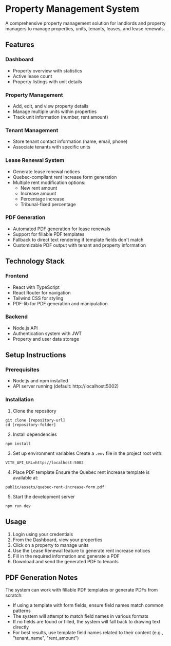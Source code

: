 # Property Management System

A comprehensive property management solution for landlords and property managers to manage properties, units, tenants, leases, and lease renewals.

## Features

### Dashboard
- Property overview with statistics
- Active lease count
- Property listings with unit details

### Property Management
- Add, edit, and view property details
- Manage multiple units within properties
- Track unit information (number, rent amount)

### Tenant Management
- Store tenant contact information (name, email, phone)
- Associate tenants with specific units

### Lease Renewal System
- Generate lease renewal notices
- Quebec-compliant rent increase form generation
- Multiple rent modification options:
  - New rent amount
  - Increase amount
  - Percentage increase
  - Tribunal-fixed percentage

### PDF Generation
- Automated PDF generation for lease renewals
- Support for fillable PDF templates
- Fallback to direct text rendering if template fields don't match
- Customizable PDF output with tenant and property information

## Technology Stack

### Frontend
- React with TypeScript
- React Router for navigation
- Tailwind CSS for styling
- PDF-lib for PDF generation and manipulation

### Backend
- Node.js API
- Authentication system with JWT
- Property and user data storage

## Setup Instructions

### Prerequisites
- Node.js and npm installed
- API server running (default: http://localhost:5002)

### Installation

1. Clone the repository
```
git clone [repository-url]
cd [repository-folder]
```

2. Install dependencies
```
npm install
```

3. Set up environment variables
Create a `.env` file in the project root with:
```
VITE_API_URL=http://localhost:5002
```

4. Place PDF template
Ensure the Quebec rent increase template is available at:
```
public/assets/quebec-rent-increase-form.pdf
```

5. Start the development server
```
npm run dev
```

## Usage

1. Login using your credentials
2. From the Dashboard, view your properties
3. Click on a property to manage units
4. Use the Lease Renewal feature to generate rent increase notices
5. Fill in the required information and generate a PDF
6. Download and send the generated PDF to tenants

## PDF Generation Notes

The system can work with fillable PDF templates or generate PDFs from scratch:

- If using a template with form fields, ensure field names match common patterns
- The system will attempt to match field names in various formats
- If no fields are found or filled, the system will fall back to drawing text directly
- For best results, use template field names related to their content (e.g., "tenant_name", "rent_amount")


